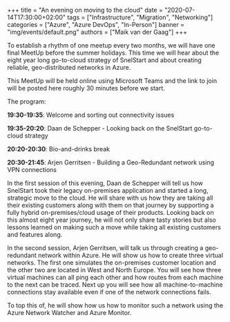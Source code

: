 +++
title = "An evening on moving to the cloud"
date = "2020-07-14T17:30:00+02:00"
tags = ["Infrastructure", "Migration", "Networking"]
categories = ["Azure", "Azure DevOps", "In-Person"]
banner = "img/events/default.png"
authors = ["Maik van der Gaag"]
+++

To establish a rhythm of one meetup every two months, we will have one final MeetUp before the summer holidays. This time we will hear about the eight year long go-to-cloud strategy of SnelStart and about creating reliable, geo-distributed networks in Azure.

This MeetUp will be held online using Microsoft Teams and the link to join will be posted here roughly 30 minutes before we start.

The program:

**19:30-19:35**: Welcome and sorting out connectivity issues

**19:35-20:20**: Daan de Schepper - Looking back on the SnelStart go-to-cloud strategy

**20:20-20:30**: Bio-and-drinks break

**20:30-21:45**: Arjen Gerritsen - Building a Geo-Redundant network using VPN connections


In the first session of this evening, Daan de Schepper will tell us how SnelStart took their legacy on-premises application and started a long, strategic move to the cloud. He will share with us how they are taking all their existing customers along with them on that journey by supporting a fully hybrid on-premises/cloud usage of their products. Looking back on this almost eight year journey, he will not only share tasty stories but also lessons learned on making such a move while taking all existing customers and features along.

In the second session, Arjen Gerritsen, will talk us through creating a geo-redundant network within Azure. He will show us how to create three virtual networks. The first one simulates the on-premises customer location and the other two are located in West and North Europe. You will see how three virtual machines can all ping each other and how routes from each machine to the next can be traced. Next up you will see how all machine-to-machine connections stay available even if one of the network connections fails.

To top this of, he will show how us how to monitor such a network using the Azure Network Watcher and Azure Monitor.